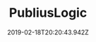 ---
templateKey: 'home-page'
title: PubliusLogic
date: 2019-02-18T20:20:43.942Z
meta_title: Home | publiuslogic.com
meta_description: >-
  At PubliusLogic we Publish Logic as Common Sense. Our name was taken from my 
  extensive studies Of the Books at Large = Us Congressional Reports including a lot 
  of Notes and Letters from our Founding Fathers.
heading: To Publish Logic - Common Sense
cover: ./sunset-kitzeberg-fjord.jpg
tags:
  - Home Page
  - PubliusLogic
  - Gatsby
  - Netlify
description: >-
  At PubliusLogic we Publish Logic as Common Sense
offerings:
  blurbs:
    - image: /img/meeting-space.png
      text: >
        Built with ❤️ and Jamaican Blue Mountain Coffee. PubliusLogic is a collection of tutorials by the Publius on a lot of human subjects.
        Since I have never had anyone work on anything of mine I build my own website's and enjoy
        coding it a lot. The tutorials on this site are surrounding Gatsby, React, ReactHooks, Styled Components and even bluma .css with Styled Components and styled icons. Using React hooks for Forms, Modals, Masonry Gallery Layout's, Google Maps and more. I have Moved from my donboulton.com website build with Jekyll adding React and a Webpack build to my Jekyll site gave me all the tools I needed to Build this Gatsby site. I have lots of ways to contact me within every page, so let me know of any errors, or issues you have with my writings or code.
    - image: /img/tutorials.png    
      text: >
         Our name was taken from publications of 85 articles in mostly New York papers. The Publius was published anonymously as the - Federalist Papers - Constitution Facts. Including my 15 years extensive studies Of the Books at Large - USA Congressional Reports, also studying the of Notes and Letters from our Founding Fathers as Alexander Hamilton, James Madison, and John Jay. Logic Came from Thomas Paine's book Common Sense. Originally published anonymously, “Common Sense” advocated independence for the American colonies from Britain and is considered one of the most influential pamphlets in American history. Promoting the colonists to seek Independence.
testimonials:
  - author: Janosh Riebesell
    quote: >-
      If you’re running a Gatsby blog (or any React-powered blog for that matter) and you’d like to add comment functionality, rest assured, it’s very easy. React Hooks is easy and light 
  - author: Donald Boulton
    quote: >-
      I get a lot out of posts on >_Upmostly, "James King", brings you original React and JavaScript tutorials each week. Learn React and JavaScript the right way..
---